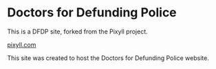 # Doctors for Defunding Police

This is a DFDP site, forked from the Pixyll project.

[pixyll.com](http://www.pixyll.com)

This site was created to host the Doctors for Defunding Police website.
